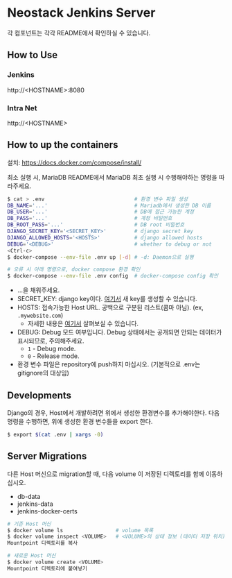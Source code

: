 # Neostack Jenkins Server

각 컴포넌트는 각각 README에서 확인하실 수 있습니다.

## How to Use

### Jenkins

http://\<HOSTNAME\>:8080

### Intra Net

http://\<HOSTNAME\>


## How to up the containers

설치: https://docs.docker.com/compose/install/

최소 실행 시, MariaDB README에서 MariaDB 최초 실행 시 수행해야하는 명령을 따라주세요.

```bash
$ cat > .env                             # 환경 변수 파일 생성
DB_NAME='...'                            # Mariadb에서 생성한 DB 이름
DB_USER='...'                            # DB에 접근 가능한 계정
DB_PASS='...'                            # 계정 비밀번호
DB_ROOT_PASS='...'                       # DB root 비밀번호
DJANGO_SECRET_KEY='<SECRET_KEY>'         # django secret key
DJANGO_ALLOWED_HOSTS='<HOSTS>'           # django allowed hosts
DEBUG='<DEBUG>'                          # whether to debug or not
<Ctrl-c>
$ docker-compose --env-file .env up [-d] # -d: Daemon으로 실행

# 오류 시 아래 명령으로, docker compose 환경 확인
$ docker-compose --env-file .env config  # docker-compose config 확인
```

- ...을 채워주세요.
- SECRET\_KEY: django key이다. [여기서](https://miniwebtool.com/django-secret-key-generator/) 새 key를 생성할 수 있습니다.
- HOSTS: 접속가능한 Host URL. 공백으로 구분된 리스트(콤마 아님). (ex, `.mywebsite.com`)
  - 자세한 내용은 [여기서](https://docs.djangoproject.com/en/4.0/ref/settings/#allowed-hosts) 살펴보실 수 있습니다.
- DEBUG: Debug 모드 여부입니다. Debug 상태에서는 공개되면 안되는 데이터가 표시되므로, 주의해주세요.
  - `1` - Debug mode.
  - `0` - Release mode.
- 환경 변수 파일은 repository에 push하지 마십시오. (기본적으로 .env는 gitignore의 대상임)


## Developments

Django의 경우, Host에서 개발하려면 위에서 생성한 환경변수를 추가해야한다.
다음 명령을 수행하면, 위에 생성한 환경 변수들을 export 한다.

```bash
$ export $(cat .env | xargs -0)
```

## Server Migrations

다른 Host 머신으로 migration할 때, 다음 volume 이 저장된 디렉토리를 함께 이동하십시오.

- db-data
- jenkins-data
- jenkins-docker-certs

```bash
# 기존 Host 머신
$ docker volume ls                 # volume 목록
$ docker volume inspect <VOLUME>   # <VOLUME>의 상태 정보 (데이터 저장 위치)
Mountpoint 디렉토리를 복사

# 새로운 Host 머신
$ docker volume create <VOLUME>
Mountpoint 디렉토리에 붙여넣기
```

